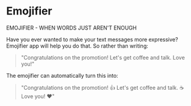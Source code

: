 # Emojifier
EMOJIFIER - WHEN WORDS JUST AREN'T ENOUGH 

Have you ever wanted to make your text messages more expressive? Emojifier app will help you do that. 
So rather than writing:
>"Congratulations on the promotion! Let's get coffee and talk. Love you!"   

The emojifier can automatically turn this into:
>"Congratulations on the promotion! 👍 Let's get coffee and talk. ☕️ Love you! ❤️"
